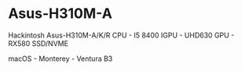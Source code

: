 # Asus-H310M-A
Hackintosh Asus-H310M-A/K/R
CPU - I5 8400
IGPU - UHD630
GPU - RX580
SSD/NVME

macOS - Monterey - Ventura B3
